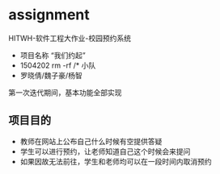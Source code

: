 # assignment
HITWH-软件工程大作业-校园预约系统

* 项目名称 “我们约起”
* 1504202 rm -rf /* 小队
* 罗晓倩/魏子豪/杨智

第一次迭代期间，基本功能全部实现

## 项目目的
* 教师在网站上公布自己什么时候有空提供答疑
* 学生可以进行预约，让老师知道自己这个时候会来提问
* 如果因故无法前往，学生和老师均可以在一段时间内取消预约
